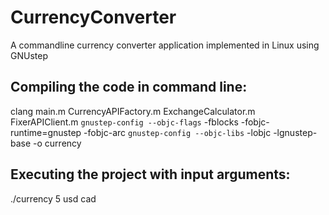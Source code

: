 # CurrencyConverter
A commandline currency converter application implemented in Linux using GNUstep

## Compiling the code in command line: 

  clang main.m CurrencyAPIFactory.m ExchangeCalculator.m FixerAPIClient.m `gnustep-config --objc-flags` -fblocks -fobjc-runtime=gnustep -fobjc-arc `gnustep-config --objc-libs` -lobjc -lgnustep-base -o currency

## Executing the project with input arguments:

  ./currency 5 usd cad
